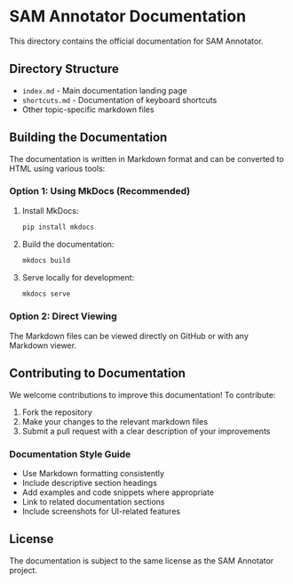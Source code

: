# SAM Annotator Documentation

This directory contains the official documentation for SAM Annotator.

## Directory Structure

- `index.md` - Main documentation landing page
- `shortcuts.md` - Documentation of keyboard shortcuts
- Other topic-specific markdown files

## Building the Documentation

The documentation is written in Markdown format and can be converted to HTML using various tools:

### Option 1: Using MkDocs (Recommended)

1. Install MkDocs:
   ```bash
   pip install mkdocs
   ```

2. Build the documentation:
   ```bash
   mkdocs build
   ```

3. Serve locally for development:
   ```bash
   mkdocs serve
   ```

### Option 2: Direct Viewing

The Markdown files can be viewed directly on GitHub or with any Markdown viewer.

## Contributing to Documentation

We welcome contributions to improve this documentation! To contribute:

1. Fork the repository
2. Make your changes to the relevant markdown files
3. Submit a pull request with a clear description of your improvements

### Documentation Style Guide

- Use Markdown formatting consistently
- Include descriptive section headings
- Add examples and code snippets where appropriate
- Link to related documentation sections
- Include screenshots for UI-related features

## License

The documentation is subject to the same license as the SAM Annotator project. 